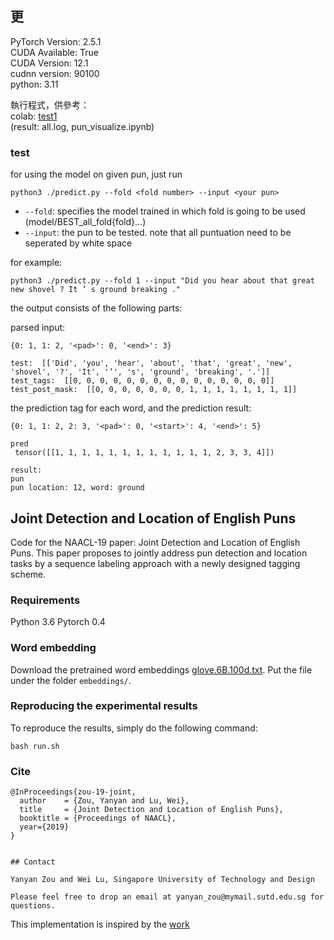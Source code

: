 ## 更

PyTorch Version: 2.5.1  
CUDA Available: True  
CUDA Version: 12.1  
cudnn version: 90100  
python: 3.11

執行程式，供參考：  
colab: [test1](https://colab.research.google.com/drive/1zjA7UTHwZlfta1NipE5aC4hZoo-Qr0LW?usp=sharing)  
(result: all.log, pun_visualize.ipynb)

### test

for using the model on given pun, just run

```
python3 ./predict.py --fold <fold number> --input <your pun>
```

- `--fold`: specifies the model trained in which fold is going to be used (model/BEST_all_fold{fold}...)
- `--input`: the pun to be tested. note that all puntuation need to be seperated by white space

for example:

```
python3 ./predict.py --fold 1 --input "Did you hear about that great new shovel ? It ’ s ground breaking ."
```

the output consists of the following parts:

parsed input:

```
{0: 1, 1: 2, '<pad>': 0, '<end>': 3}

test:  [['Did', 'you', 'hear', 'about', 'that', 'great', 'new', 'shovel', '?', 'It', '’', 's', 'ground', 'breaking', '.']]
test_tags:  [[0, 0, 0, 0, 0, 0, 0, 0, 0, 0, 0, 0, 0, 0, 0]]
test_post_mask:  [[0, 0, 0, 0, 0, 0, 0, 1, 1, 1, 1, 1, 1, 1, 1]]
```

the prediction tag for each word, and the prediction result:

```
{0: 1, 1: 2, 2: 3, '<pad>': 0, '<start>': 4, '<end>': 5}

pred
 tensor([[1, 1, 1, 1, 1, 1, 1, 1, 1, 1, 1, 1, 2, 3, 3, 4]])

result:
pun
pun location: 12, word: ground
```

## Joint Detection and Location of English Puns

Code for the NAACL-19 paper: Joint Detection and Location of English Puns.
This paper proposes to jointly address pun detection and location tasks by a sequence labeling approach with a newly designed tagging scheme.

### Requirements

Python 3.6
Pytorch 0.4

### Word embedding

Download the pretrained word embeddings [glove.6B.100d.txt](https://nlp.stanford.edu/projects/glove/). Put the file under the folder `embeddings/`.

### Reproducing the experimental results

To reproduce the results, simply do the following command:

```
bash run.sh
```

### Cite

```
@InProceedings{zou-19-joint,
  author    = {Zou, Yanyan and Lu, Wei},
  title     = {Joint Detection and Location of English Puns},
  booktitle = {Proceedings of NAACL},
  year={2019}
}
```

```

## Contact

Yanyan Zou and Wei Lu, Singapore University of Technology and Design

Please feel free to drop an email at yanyan_zou@mymail.sutd.edu.sg for questions.
```

This implementation is inspired by the [work](https://github.com/sgrvinod/a-PyTorch-Tutorial-to-Sequence-Labeling)
